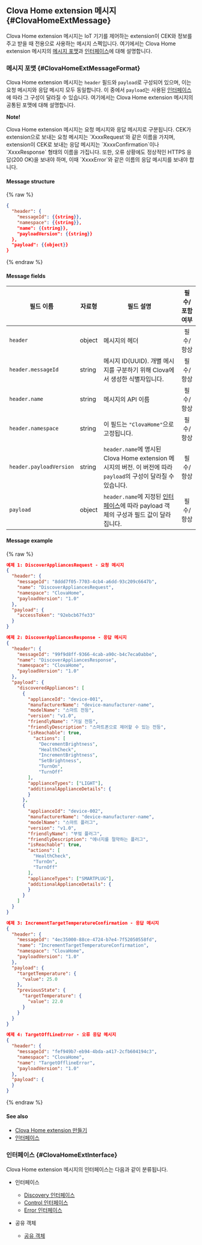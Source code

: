 ## Clova Home extension 메시지 {#ClovaHomeExtMessage}
Clova Home extension 메시지는 IoT 기기를 제어하는 extension이 CEK와 정보를 주고 받을 때 전용으로 사용하는 메시지 스펙입니다. 여기에서는 Clova Home extension 메시지의 [메시지 포맷](#ClovaHomeExtMessageFormat)과 [인터페이스](#ClovaHomeExtInterface)에 대해 설명합니다.

### 메시지 포맷 {#ClovaHomeExtMessageFormat}

Clova Home extension 메시지는 `header` 필드와 `payload`로 구성되어 있으며, 이는 요청 메시지와 응답 메시지 모두 동일합니다. 이 중에서 `payload`는 사용된 [인터페이스](#ClovaHomeExtInterface)에 따라 그 구성이 달라질 수 있습니다. 여기에서는 Clova Home extension 메시지의 공통된 포맷에 대해 설명합니다.

<div class="note">
  <p><strong>Note!</strong></p>
  <p>Clova Home extension 메시지는 요청 메시지와 응답 메시지로 구분됩니다. CEK가 extension으로 보내는 요청 메시지는 `XxxxRequest`와 같은 이름을 가지며, extension이 CEK로 보내는 응답 메시지는 `XxxxConfirmation`이나 `XxxxResponse` 형태의 이름을 가집니다. 또한, 오류 상황에도 정상적인 HTTPS 응답(200 OK)을 보내야 하며, 이때 `XxxxError`와 같은 이름의 응답 메시지를 보내야 합니다.</p>
</div>

#### Message structure
{% raw %}
```json
{
  "header": {
    "messageId": {{string}},
    "namespace": {{string}},
    "name": {{string}},
    "payloadVersion": {{string}}
  },
  "payload": {{object}}
}
```
{% endraw %}


#### Message fields
| 필드 이름       | 자료형    | 필드 설명                     | 필수/포함 여부 |
|---------------|---------|-----------------------------|:-------------:|
| `header`                 | object | 메시지의 헤더                                                                                            | 필수/항상     |
| `header.messageId`       | string | 메시지 ID(UUID). 개별 메시지를 구분하기 위해 Clova에서 생성한 식별자입니다.                                         | 필수/항상     |
| `header.name`            | string | 메시지의 API 이름                                                                                        | 필수/항상     |
| `header.namespace`       | string | 이 필드는 `"ClovaHome"`으로 고정됩니다.                                                                     | 필수/항상     |
| `header.payloadVersion`  | string | `header.name`에 명시된 Clova Home extension 메시지의 버전. 이 버전에 따라 `payload`의 구성이 달라질 수 있습니다.  | 필수/항상     |
| `payload`                | object | `header.name`에 지정된 [인터페이스](#ClovaHomeExtInterface)에 따라 payload 객체의 구성과 필드 값이 달라집니다.       | 필수/항상     |

#### Message example
{% raw %}
```json
예제 1: DiscoverAppliancesRequest - 요청 메시지
{
  "header": {
    "messageId": "8ddd7f05-7703-4cb4-a6dd-93c209c6647b",
    "name": "DiscoverAppliancesRequest",
    "namespace": "ClovaHome",
    "payloadVersion": "1.0"
  },
  "payload": {
    "accessToken": "92ebcb67fe33"
  }
}

예제 2: DiscoverAppliancesResponse - 응답 메시지
{
  "header": {
    "messageId": "99f9d8ff-9366-4cab-a90c-b4c7eca0abbe",
    "name": "DiscoverAppliancesResponse",
    "namespace": "ClovaHome",
    "payloadVersion": "1.0"
  },
  "payload": {
    "discoveredAppliances": [
      {
        "applianceId": "device-001",
        "manufacturerName": "device-manufacturer-name",
        "modelName": "스마트 전등",
        "version": "v1.0",
        "friendlyName": "거실 전등",
        "friendlyDescription": "스마트폰으로 제어할 수 있는 전등",
        "isReachable": true,
          "actions": [
            "DecrementBrightness",
            "HealthCheck",
            "IncrementBrightness",
            "SetBrightness",
            "TurnOn",
            "TurnOff"
        ],
        "applianceTypes": ["LIGHT"],
        "additionalApplianceDetails": {
        }
      },
      {
        "applianceId": "device-002",
        "manufacturerName": "device-manufacturer-name",
        "modelName": "스마트 플러그",
        "version": "v1.0",
        "friendlyName": "부엌 플러그",
        "friendlyDescription": "에너지를 절약하는 플러그",
        "isReachable": true,
        "actions": [
          "HealthCheck",
          "TurnOn",
          "TurnOff"
        ],
        "applianceTypes": ["SMARTPLUG"],
        "additionalApplianceDetails": {
        }
      }
    ]
  }
}

예제 3: IncrementTargetTemperatureConfirmation - 응답 메시지
{
  "header": {
    "messageId": "4ec35000-88ce-4724-b7e4-7f52050558fd",
    "name": "IncrementTargetTemperatureConfirmation",
    "namespace": "ClovaHome",
    "payloadVersion": "1.0"
  },
  "payload": {
    "targetTemperature": {
      "value": 25.0
    },
    "previousState": {
      "targetTemperature": {
        "value": 22.0
      }
    }
  }
}

예제 4: TargetOffLineError - 오류 응답 메시지
{
  "header": {
    "messageId": "fef949b7-eb94-4bda-a417-2cfb604194c3",
    "namespace": "ClovaHome",
    "name": "TargetOfflineError",
    "payloadVersion": "1.0"
  },
  "payload": {
  }
}
```
{% endraw %}

#### See also
* [Clova Home extension 만들기](/CEK/Guides/Build_Clova_Home_Extension.md)
* [인터페이스](#ClovaHomeExtInterface)

### 인터페이스 {#ClovaHomeExtInterface}
Clova Home extension 메시지의 인터페이스는 다음과 같이 분류됩니다.

* 인터페이스
  * [Discovery 인터페이스](/CEK/References/ClovaHomeInterface/Discovery_Interfaces.md)
  * [Control 인터페이스](/CEK/References/ClovaHomeInterface/Control_Interfaces.md)
  * [Error 인터페이스](/CEK/References/ClovaHomeInterface/Error_Interfaces.md)

* 공유 객체
  * [공유 객체](/CEK/References/ClovaHomeInterface/Shared_Objects.md)
